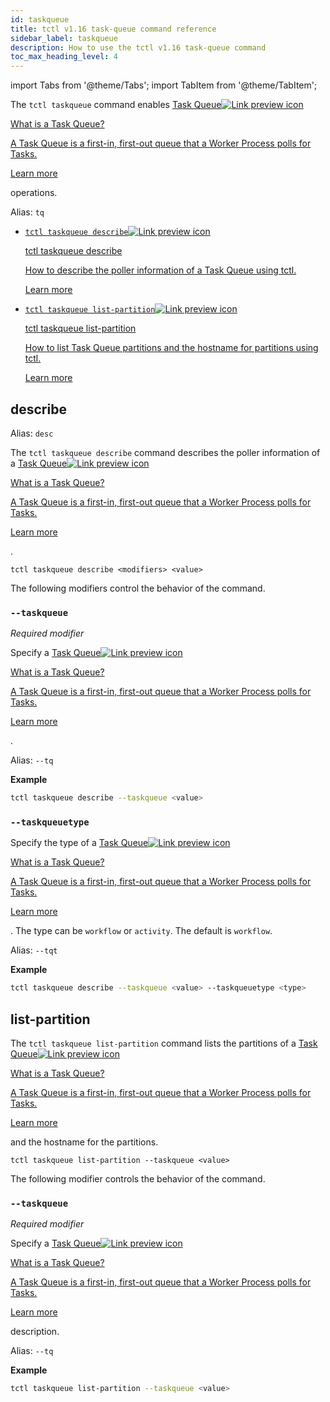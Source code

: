 ```yaml
---
id: taskqueue
title: tctl v1.16 task-queue command reference
sidebar_label: taskqueue
description: How to use the tctl v1.16 task-queue command
toc_max_heading_level: 4
---
```


<!-- THIS FILE IS GENERATED. DO NOT EDIT THIS FILE DIRECTLY -->

import Tabs from '@theme/Tabs';
import TabItem from '@theme/TabItem';

The `tctl taskqueue` command enables <a class="tdlp" href="/tasks#task-queue">Task Queue<span class="tdlpiw"><img src="/img/link-preview-icon.svg" alt="Link preview icon" /></span><div class="tdlpc"><p class="tdlppt">What is a Task Queue?</p><p class="tdlppd">A Task Queue is a first-in, first-out queue that a Worker Process polls for Tasks.</p><p class="tdlplm"><a href="/tasks#task-queue">Learn more</a></p></div></a> operations.

Alias: `tq`

- <a class="tdlp" href="#describe">`tctl taskqueue describe`<span class="tdlpiw"><img src="/img/link-preview-icon.svg" alt="Link preview icon" /></span><div class="tdlpc"><p class="tdlppt">tctl taskqueue describe</p><p class="tdlppd">How to describe the poller information of a Task Queue using tctl.</p><p class="tdlplm"><a href="#describe">Learn more</a></p></div></a>
- <a class="tdlp" href="#list-partition">`tctl taskqueue list-partition`<span class="tdlpiw"><img src="/img/link-preview-icon.svg" alt="Link preview icon" /></span><div class="tdlpc"><p class="tdlppt">tctl taskqueue list-partition</p><p class="tdlppd">How to list Task Queue partitions and the hostname for partitions using tctl.</p><p class="tdlplm"><a href="#list-partition">Learn more</a></p></div></a>

## describe

Alias: `desc`

The `tctl taskqueue describe` command describes the poller information of a <a class="tdlp" href="/tasks#task-queue">Task Queue<span class="tdlpiw"><img src="/img/link-preview-icon.svg" alt="Link preview icon" /></span><div class="tdlpc"><p class="tdlppt">What is a Task Queue?</p><p class="tdlppd">A Task Queue is a first-in, first-out queue that a Worker Process polls for Tasks.</p><p class="tdlplm"><a href="/tasks#task-queue">Learn more</a></p></div></a>.

`tctl taskqueue describe <modifiers> <value>`

The following modifiers control the behavior of the command.

### `--taskqueue`

_Required modifier_

Specify a <a class="tdlp" href="/tasks#task-queue">Task Queue<span class="tdlpiw"><img src="/img/link-preview-icon.svg" alt="Link preview icon" /></span><div class="tdlpc"><p class="tdlppt">What is a Task Queue?</p><p class="tdlppd">A Task Queue is a first-in, first-out queue that a Worker Process polls for Tasks.</p><p class="tdlplm"><a href="/tasks#task-queue">Learn more</a></p></div></a>.

Alias: `--tq`

**Example**

```bash
tctl taskqueue describe --taskqueue <value>
```

### `--taskqueuetype`

Specify the type of a <a class="tdlp" href="/tasks#task-queue">Task Queue<span class="tdlpiw"><img src="/img/link-preview-icon.svg" alt="Link preview icon" /></span><div class="tdlpc"><p class="tdlppt">What is a Task Queue?</p><p class="tdlppd">A Task Queue is a first-in, first-out queue that a Worker Process polls for Tasks.</p><p class="tdlplm"><a href="/tasks#task-queue">Learn more</a></p></div></a>.
The type can be `workflow` or `activity`.
The default is `workflow`.

Alias: `--tqt`

**Example**

```bash
tctl taskqueue describe --taskqueue <value> --taskqueuetype <type>
```

## list-partition

The `tctl taskqueue list-partition` command lists the partitions of a <a class="tdlp" href="/tasks#task-queue">Task Queue<span class="tdlpiw"><img src="/img/link-preview-icon.svg" alt="Link preview icon" /></span><div class="tdlpc"><p class="tdlppt">What is a Task Queue?</p><p class="tdlppd">A Task Queue is a first-in, first-out queue that a Worker Process polls for Tasks.</p><p class="tdlplm"><a href="/tasks#task-queue">Learn more</a></p></div></a> and the hostname for the partitions.

`tctl taskqueue list-partition --taskqueue <value>`

The following modifier controls the behavior of the command.

### `--taskqueue`

_Required modifier_

Specify a <a class="tdlp" href="/tasks#task-queue">Task Queue<span class="tdlpiw"><img src="/img/link-preview-icon.svg" alt="Link preview icon" /></span><div class="tdlpc"><p class="tdlppt">What is a Task Queue?</p><p class="tdlppd">A Task Queue is a first-in, first-out queue that a Worker Process polls for Tasks.</p><p class="tdlplm"><a href="/tasks#task-queue">Learn more</a></p></div></a> description.

Alias: `--tq`

**Example**

```bash
tctl taskqueue list-partition --taskqueue <value>
```
